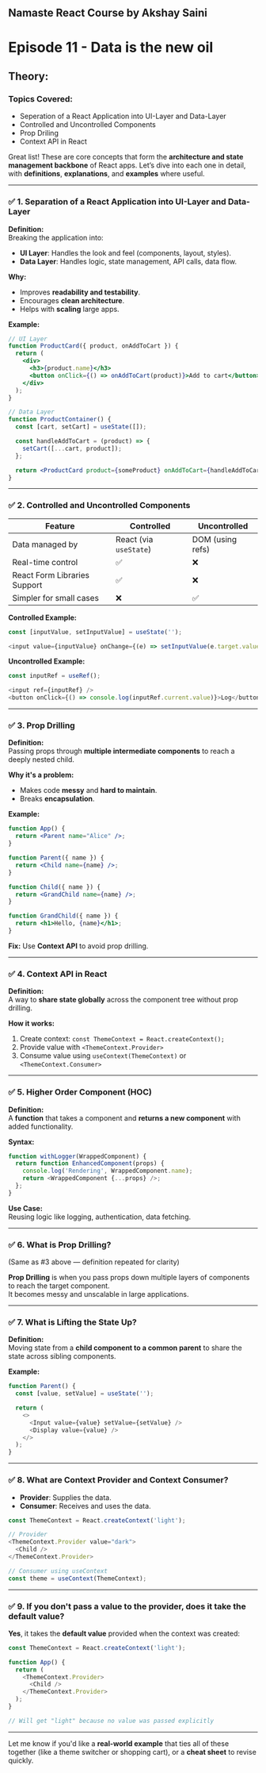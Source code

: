 ## Namaste React Course by Akshay Saini

# Episode 11 - Data is the new oil

## Theory:

### Topics Covered:

- Seperation of a React Application into UI-Layer and Data-Layer
- Controlled and Uncontrolled Components
- Prop Driling
- Context API in React


Great list! These are core concepts that form the **architecture and state management backbone** of React apps. Let’s dive into each one in detail, with **definitions**, **explanations**, and **examples** where useful.

---

### ✅ 1. **Separation of a React Application into UI-Layer and Data-Layer**

**Definition:**  
Breaking the application into:
- **UI Layer**: Handles the look and feel (components, layout, styles).
- **Data Layer**: Handles logic, state management, API calls, data flow.

**Why:**  
- Improves **readability and testability**.
- Encourages **clean architecture**.
- Helps with **scaling** large apps.

**Example:**
```jsx
// UI Layer
function ProductCard({ product, onAddToCart }) {
  return (
    <div>
      <h3>{product.name}</h3>
      <button onClick={() => onAddToCart(product)}>Add to cart</button>
    </div>
  );
}

// Data Layer
function ProductContainer() {
  const [cart, setCart] = useState([]);

  const handleAddToCart = (product) => {
    setCart([...cart, product]);
  };

  return <ProductCard product={someProduct} onAddToCart={handleAddToCart} />;
}
```

---

### ✅ 2. **Controlled and Uncontrolled Components**

| Feature | Controlled | Uncontrolled |
|--------|------------|--------------|
| Data managed by | React (via `useState`) | DOM (using refs) |
| Real-time control | ✅ | ❌ |
| React Form Libraries Support | ✅ | ❌ |
| Simpler for small cases | ❌ | ✅ |

**Controlled Example:**
```js
const [inputValue, setInputValue] = useState('');

<input value={inputValue} onChange={(e) => setInputValue(e.target.value)} />
```

**Uncontrolled Example:**
```js
const inputRef = useRef();

<input ref={inputRef} />
<button onClick={() => console.log(inputRef.current.value)}>Log</button>
```

---

### ✅ 3. **Prop Drilling**

**Definition:**  
Passing props through **multiple intermediate components** to reach a deeply nested child.

**Why it's a problem:**  
- Makes code **messy** and **hard to maintain**.
- Breaks **encapsulation**.

**Example:**
```jsx
function App() {
  return <Parent name="Alice" />;
}

function Parent({ name }) {
  return <Child name={name} />;
}

function Child({ name }) {
  return <GrandChild name={name} />;
}

function GrandChild({ name }) {
  return <h1>Hello, {name}</h1>;
}
```

**Fix:** Use **Context API** to avoid prop drilling.

---

### ✅ 4. **Context API in React**

**Definition:**  
A way to **share state globally** across the component tree without prop drilling.

**How it works:**
1. Create context: `const ThemeContext = React.createContext();`
2. Provide value with `<ThemeContext.Provider>`
3. Consume value using `useContext(ThemeContext)` or `<ThemeContext.Consumer>`

---

### ✅ 5. **Higher Order Component (HOC)**

**Definition:**  
A **function** that takes a component and **returns a new component** with added functionality.

**Syntax:**
```js
function withLogger(WrappedComponent) {
  return function EnhancedComponent(props) {
    console.log('Rendering', WrappedComponent.name);
    return <WrappedComponent {...props} />;
  };
}
```

**Use Case:**  
Reusing logic like logging, authentication, data fetching.

---

### ✅ 6. **What is Prop Drilling?**  
(Same as #3 above — definition repeated for clarity)

**Prop Drilling** is when you pass props down multiple layers of components to reach the target component.  
It becomes messy and unscalable in large applications.

---

### ✅ 7. **What is Lifting the State Up?**

**Definition:**  
Moving state from a **child component to a common parent** to share the state across sibling components.

**Example:**
```js
function Parent() {
  const [value, setValue] = useState('');

  return (
    <>
      <Input value={value} setValue={setValue} />
      <Display value={value} />
    </>
  );
}
```

---

### ✅ 8. **What are Context Provider and Context Consumer?**

- **Provider**: Supplies the data.
- **Consumer**: Receives and uses the data.

```js
const ThemeContext = React.createContext('light');

// Provider
<ThemeContext.Provider value="dark">
  <Child />
</ThemeContext.Provider>

// Consumer using useContext
const theme = useContext(ThemeContext);
```

---

### ✅ 9. **If you don't pass a value to the provider, does it take the default value?**

**Yes**, it takes the **default value** provided when the context was created:

```js
const ThemeContext = React.createContext('light');

function App() {
  return (
    <ThemeContext.Provider>
      <Child />
    </ThemeContext.Provider>
  );
}

// Will get "light" because no value was passed explicitly
```

---

Let me know if you'd like a **real-world example** that ties all of these together (like a theme switcher or shopping cart), or a **cheat sheet** to revise quickly.